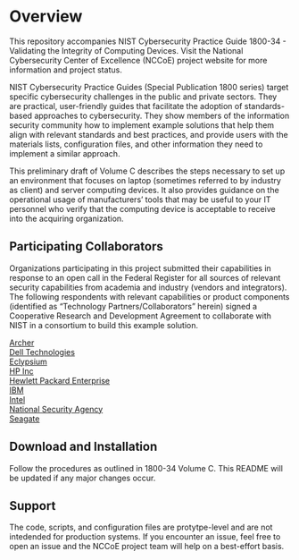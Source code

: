Overview
========

This repository accompanies NIST Cybersecurity Practice Guide 1800-34 - Validating the Integrity of Computing Devices. Visit the National Cybersecurity Center of Excellence (NCCoE) project website for more information and project status. 

NIST Cybersecurity Practice Guides (Special Publication 1800 series) target specific cybersecurity
challenges in the public and private sectors. They are practical, user-friendly guides that facilitate the
adoption of standards-based approaches to cybersecurity. They show members of the information
security community how to implement example solutions that help them align with relevant standards
and best practices, and provide users with the materials lists, configuration files, and other information
they need to implement a similar approach.

This preliminary draft of Volume C describes the steps necessary to set up an environment that focuses
on laptop (sometimes referred to by industry as client) and server computing devices. It also provides guidance on
the operational usage of manufacturers’ tools that may be useful to your IT personnel who verify that
the computing device is acceptable to receive into the acquiring organization.

Participating Collaborators
---------------------------

Organizations participating in this project submitted their capabilities in response to an open call in the Federal Register for all sources of relevant security capabilities from academia and industry (vendors and integrators). The following respondents with relevant capabilities or product components (identified as “Technology Partners/Collaborators” herein) signed a Cooperative Research and Development Agreement to collaborate with NIST in a consortium to build this example solution.

[Archer](https://www.archerirm.com/)  
[Dell Technologies](https://www.dellemc.com/)  
[Eclypsium](https://eclypsium.com/)  
[HP Inc](https://www.hp.com/)  
[Hewlett Packard Enterprise](https://www.hpe.com/us/en/home.html)  
[IBM](https://www.ibm.com/us-en)  
[Intel](http://www.intel.com/content/www/us/en/government/federal.html)  
[National Security Agency](https://github.com/nsacyber/HIRS)  
[Seagate](https://www.seagategov.com/)  

Download and Installation
-------------------------

Follow the procedures as outlined in 1800-34 Volume C. This README will be updated if any major changes occur.

Support
-------

The code, scripts, and configuration files are protytpe-level and are not intedended for production systems. If you encounter an issue, feel free to open an issue and the NCCoE project team will help on a best-effort basis. 
